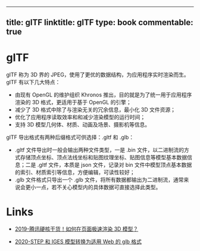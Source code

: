 
---
title: gITF
linktitle: gITF
type: book
commentable: true
---

# gITF

glTF 称为 3D 界的 JPEG，使用了更优的数据结构，为应用程序实时渲染而生。glTF 有以下几大特点：

- 由现有 OpenGL 的维护组织 Khronos 推出，目的就是为了统一用于应用程序渲染的 3D 格式，更适用于基于 OpenGL 的引擎；
- 减少了 3D 格式中除了与渲染无关的冗余信息，最小化 3D 文件资源；
- 优化了应用程序读取效率和和减少渲染模型的运行时间；
- 支持 3D 模型几何体、材质、动画及场景、摄影机等信息。

glTF 导出格式有两种后缀格式可供选择：.gltf 和 .glb：

- .gltf 文件导出时一般会输出两种文件类型，一是 .bin 文件，以二进制流的方式存储顶点坐标、顶点法线坐标和贴图纹理坐标、贴图信息等模型基本数据信息；二是 .gltf 文件，本质是 json 文件，记录对 bin 文件中模型顶点基本数据的索引、材质索引等信息，方便编辑，可读性较好；
- .glb 文件格式只导出一个 .glb 文件，将所有数据都输出为二进制流，通常来说会更小一点，若不关心模型内的具体数据可直接选择此类型。

# Links

- [2019-腾讯硬核干货！如何在页面极速渲染 3D 模型？](https://www.uisdc.com/optimizing-3d-model)

- [2020-STEP 和 IGES 模型转换为适用 Web 的 glb 格式](https://blog.wj2015.com/2020/03/08/step%e5%92%8ciges%e6%a8%a1%e5%9e%8b%e8%bd%ac%e6%8d%a2%e4%b8%ba%e9%80%82%e7%94%a8web%e7%9a%84glb%e6%a0%bc%e5%bc%8f/)

    